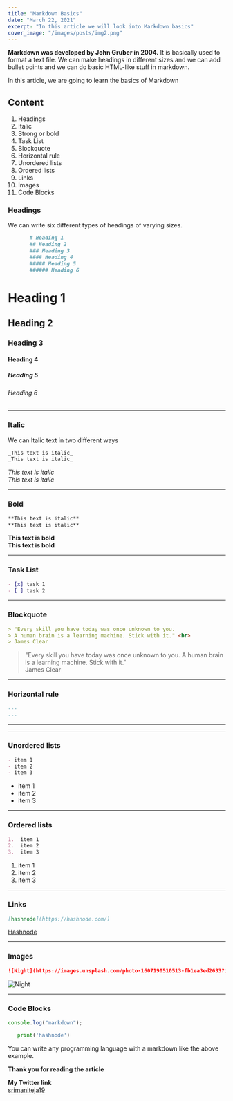 ```yaml
---
title: "Markdown Basics"
date: "March 22, 2021"
excerpt: "In this article we will look into Markdown basics"
cover_image: "/images/posts/img2.png"
---
```


**Markdown was developed by John Gruber in 2004.**
It is basically used to format a text file. We can make headings in different sizes and we can add bullet points and we can do basic HTML-like stuff in markdown.

In this article, we are going to learn the basics of Markdown

## Content

1. Headings
2. Italic
3. Strong or bold
4. Task List
5. Blockquote
6. Horizontal rule
7. Unordered lists
8. Ordered lists
9. Links
10. Images
11. Code Blocks

### Headings

We can write six different types of headings of varying sizes.

```markdown
       # Heading 1
       ## Heading 2
       ### Heading 3
       #### Heading 4
       ##### Heading 5
       ###### Heading 6
```

# Heading 1

## Heading 2

### Heading 3

#### Heading 4

##### Heading 5

###### Heading 6

---

### Italic

We can Italic text in two different ways

```markdown
_This text is italic_
_This text is italic_
```

_This text is italic_ <br>
_This text is italic_

---

### Bold

```markdown
**This text is italic**
**This text is italic**
```

**This text is bold** <br>
**This text is bold**

---

### Task List

```markdown
- [x] task 1
- [ ] task 2
```

---

### Blockquote

```markdown
> "Every skill you have today was once unknown to you.
> A human brain is a learning machine. Stick with it." <br>
> James Clear
```

> "Every skill you have today was once unknown to you.
> A human brain is a learning machine. Stick with it." <br>
> James Clear

---

### Horizontal rule

```markdown
---
---
```

---

---

### Unordered lists

```markdown
- item 1
- item 2
- item 3
```

- item 1
- item 2
- item 3

---

### Ordered lists

```markdown
1.  item 1
2.  item 2
3.  item 3
```

1. item 1
2. item 2
3. item 3

---

### Links

```markdown
[hashnode](https://hashnode.com/)
```

[Hashnode](https://hashnode.com/)

---

### Images

```markdown
![Night](https://images.unsplash.com/photo-1607190510513-fb1ea3ed2633?ixid=MXwxMjA3fDB8MHxwaG90by1wYWdlfHx8fGVufDB8fHw%3D&ixlib=rb-1.2.1&auto=format&fit=crop&w=1953&q=80)
```

![Night](https://images.unsplash.com/photo-1607190510513-fb1ea3ed2633?ixid=MXwxMjA3fDB8MHxwaG90by1wYWdlfHx8fGVufDB8fHw%3D&ixlib=rb-1.2.1&auto=format&fit=crop&w=1953&q=80)

---

### Code Blocks

```javascript
console.log("markdown");
```

```python
   print('hashnode')
```

You can write any programming language with a markdown like the above example.

**Thank you for reading the article**

**My Twitter link** <br>
[srimaniteja19](https://twitter.com/srimaniteja19)
